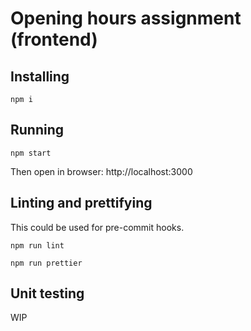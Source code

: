 # Opening hours assignment (frontend)

## Installing

```
npm i

```

## Running

```
npm start
```

Then open in browser: http://localhost:3000

## Linting and prettifying

This could be used for pre-commit hooks.


```
npm run lint

npm run prettier
```

## Unit testing

WIP
